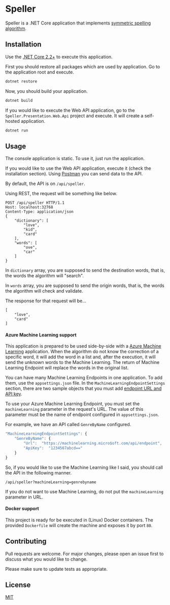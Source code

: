 # Speller

Speller is a .NET Core application that implements [symmetric spelling algorithm](https://github.com/wolfgarbe/SymSpell).

## Installation

Use the [.NET Core 2.2+](https://dotnet.microsoft.com/download) to execute this application.

First you should restore all packages which are used by application. Go to the application root and execute.

```bash
dotnet restore
```

Now, you should build your application.

```bash
dotnet build
```

If you would like to execute the Web API application, go to the `Speller.Presentation.Web.Api` project and execute. It will create a self-hosted application.

```bash
dotnet run
```

## Usage

The console application is static. To use it, just run the application.

If you would like to use the Web API application, execute it (check the installation section). Using [Postman](https://www.getpostman.com/) you can send data to the API.

By default, the API is on `/api/speller`.

Using REST, the request will be something like below.

```
POST /api/speller HTTP/1.1
Host: localhost:32768
Content-Type: application/json
{
    "dictionary": [
        "love",
        "kid",
        "card"
    ],
    "words": [
        "ove",
        "car"
    ]
}
```

In `dictionary` array, you are supposed to send the destination words, that is, the words the algorithm will "search".

In `words` array, you are supposed to send the origin words, that is, the words the algorithm will check and validate.

The response for that request will be...


```
[
    "love",
    "card"
]
```
#### Azure Machine Learning support

This application is prepared to be used side-by-side with a [Azure Machine Learning](https://docs.microsoft.com/pt-br/azure/machine-learning/) application. When the algorithm do not know the correction of a specific word, it will add the word in a list and, after the execution, it will send the unknown words to the Machine Learning. The return of Machine Learning Endpoint will replace the words in the original list.

You can have many Machine Learning Endpoints in one application. To add them, use the `appsettings.json` file. In the `MachineLearningEndpointSettings` section, there are two sample objects that you must add [endpoint URL and API key](https://docs.microsoft.com/en-us/azure/machine-learning/service/how-to-consume-web-service).

To use your Azure Machine Learning Endpoint, you must set the `machineLearning` parameter in the request's URL. The value of this parameter must be the name of endpoint configured in `appsettings.json`.

For example, we have an API called `GenreByName` configured.

```javascript
"MachineLearningEndpointSettings": {
    "GenreByName": {
        "Url":  "https://machinelearning.micro$oft.com/api/endpoint",
        "ApiKey":  "1234567abcd=="
    }
}
```

So, if you would like to use the Machine Learning like I said, you should call the API in the following manner.

`/api/speller?machineLearning=genrebyname`

If you do not want to use Machine Learning, do not put the `machineLearning` parameter in URL.

#### Docker support

This project is ready for be executed in (Linux) Docker containers. The provided `Dockerfile` will create the machine and exposes it by port `80`.

## Contributing
Pull requests are welcome. For major changes, please open an issue first to discuss what you would like to change.

Please make sure to update tests as appropriate.

## License
[MIT](https://darnley.mit-license.org/)
